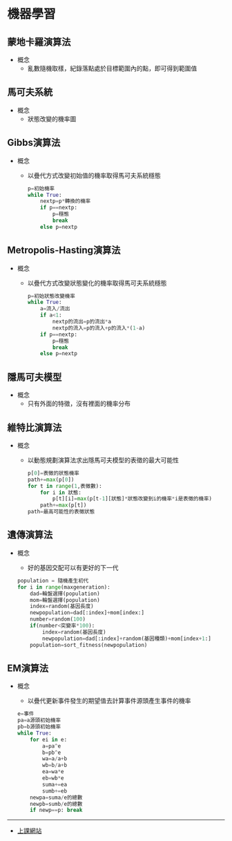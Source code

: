 # 機器學習
## 蒙地卡羅演算法
- 概念
    - 亂數隨機取樣，紀錄落點處於目標範圍內的點，即可得到範圍值
## 馬可夫系統
- 概念
    - 狀態改變的機率圖
## Gibbs演算法
- 概念
    - 以疊代方式改變初始值的機率取得馬可夫系統穩態
    
        ```py
        p=初始機率
        while True:
            nextp=p*轉換的機率
            if p==nextp:
                p=穩態
                break
            else p=nextp
        ```
## Metropolis-Hasting演算法
- 概念
    - 以疊代方式改變狀態變化的機率取得馬可夫系統穩態

        ```py
        p=初始狀態改變機率
        while True:
            a=流入/流出
            if a<1:
                nextp的流出=p的流出*a
                nextp的流入=p的流入+p的流入*(1-a)
            if p==nextp:
                p=穩態
                break
            else p=nextp
        ```
## 隱馬可夫模型
- 概念
    - 只有外面的特徵，沒有裡面的機率分布
## 維特比演算法
- 概念
    - 以動態規劃演算法求出隱馬可夫模型的表徵的最大可能性

        ```py
        p[0]=表徵的狀態機率
        path+=max(p[0])
        for t in range(1,表徵數):
            for i in 狀態:
                p[t][i]=max(p[t-1][狀態]*狀態改變到i的機率*i是表徵的機率)
            path+=max(p[t])
        path=最高可能性的表徵狀態
        ```
## 遺傳演算法
- 概念
    - 好的基因交配可以有更好的下一代

    ```py
    population = 隨機產生初代
    for i in range(maxgeneration):
        dad=輪盤選擇(population)
        mom=輪盤選擇(population)
        index=random(基因長度)
        newpopulation=dad[:index]+mom[index:]
        number=random(100)
        if(number<突變率*100):
            index=random(基因長度)
            newpopulation=dad[:index]+random(基因種類)+mom[index+1:]   
        population=sort_fitness(newpopulation)
    ```
## EM演算法
- 概念
    - 以疊代更新事件發生的期望值去計算事件源頭產生事件的機率

    ```py
    e=事件
    pa=a源頭初始機率
    pb=b源頭初始機率
    while True:
        for ei in e:
            a=pa^e
            b=pb^e
            wa=a/a+b
            wb=b/a+b
            ea=wa*e
            eb=wb*e
            suma+=ea
            sumb+=eb
        newpa=suma/e的總數
        newpb=sumb/e的總數
        if newp==p: break
    ```

---
- [上課網站](https://gitlab.com/ccckmit/ai2/-/tree/master/python/10-machineLearning)